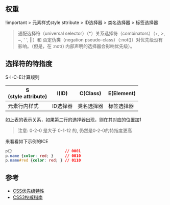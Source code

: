 ## 权重

!important > 元素样式style sttribute > ID选择器 > 类名选择器 > 标签选择器

> 通配选择符（universal selector）（*）关系选择符（combinators）（+, >, ~, ' ', ||）和 否定伪类（negation pseudo-class）（:not()）对优先级没有影响。（但是，在 :not() 内部声明的选择器会影响优先级）。

## 选择符的特指度


S-I-C-E计算规则

| S<br/>(style attribute) | I(ID)    | C(Class)   | E(Element) |
|-------------------------|----------|------------|------------|
| 元素行内样式            | ID选择器 | 类名选择器 | 标签选择器 |


如上表的表示关系，如果第二行的选择器出现，则在其对应的位置加1

> 注意: 0-2-0 是大于 0-1-12 的, 仍然是0-2-0的特指度更高

来看看如下示例的ICE

```css
p{}                       // 0001
p.name {color: red; }     // 0010
p.name#red {color: red; } // 0110
```



## 参考

- [CSS优先级特性](http://liunian.info/css-specificity.html)
- [CSS3权威指南](http://jxz1.j9p.com/pc/cssqwzn.pdf)